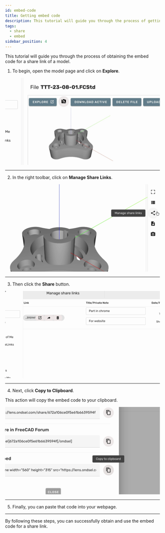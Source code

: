 ```yaml
---
id: embed-code
title: Getting embed code
description: This tutorial will guide you through the process of getting an embed code for a share link
tags:
  - share
  - embed
sidebar_position: 4
---
```


This tutorial will guide you through the process of obtaining the embed code for a share link of a model.

1. To begin, open the model page and click on **Explore**.

![Snapshot](step-01.gif) 

---

2. In the right toolbar, click on **Manage Share Links**.

![Snapshot](step-02.gif)

---

3. Then click the **Share** button.

![Snapshot](step-03.gif)

---

4. Next, click **Copy to Clipboard**.

This action will copy the embed code to your clipboard.

![Snapshot](step-04.gif)

---

5. Finally, you can paste that code into your webpage.

---

By following these steps, you can successfully obtain and use the embed code for a share link.